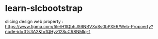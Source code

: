 # learn-slcbootstrap

slicing design web property : https://www.figma.com/file/H1lQbhJS6NBVXqSs0bPXE6/Web-Propoerty?node-id=3%3A2&t=fQHyz128uCR8NMlq-1
